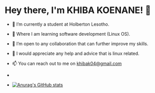 # Hey there, I'm KHIBA KOENANE! 👋



- 🔭 I’m currently a student at Holberton Lesotho.
- 🌱 Where I am learning software development (Linux OS).
- 👯 I’m open to any collaboration that can further improve my skills.
- 🤔 I would appreciate any help and advice that is linux related.
- 📫 You can reach out to me on khibak04@gmail.com
- <!-- ⚡ Fun fact: I am deep into the self-help world. -->

- [![Anurag's GitHub stats](https://github-readme-stats.vercel.app/api?khiba-k=anuraghazra)](https://github.com/anuraghazra/github-readme-stats)


